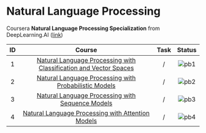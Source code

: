# Natural Language Processing

Coursera **Natural Language Processing Specialization** from DeepLearning.AI ([link](https://www.coursera.org/specializations/natural-language-processing))

| **ID** |                                                             **Course**                                                             | **Task** |             **Status**              |
| :----: | :--------------------------------------------------------------------------------------------------------------------------------: | :------: | :---------------------------------: |
|   1    | [Natural Language Processing with Classification and Vector Spaces](https://github.com/yixiaowang2001/NLP_Notes/tree/main/Course1) |    /     | ![pb1](https://progress-bar.dev/50) |
|   2    |       [Natural Language Processing with Probabilistic Models](https://github.com/yixiaowang2001/NLP_Notes/tree/main/Course2)       |    /     | ![pb2](https://progress-bar.dev/0)  |
|   3    |         [Natural Language Processing with Sequence Models](https://github.com/yixiaowang2001/NLP_Notes/tree/main/Course3)          |    /     | ![pb3](https://progress-bar.dev/0)  |
|   4    |         [Natural Language Processing with Attention Models](https://github.com/yixiaowang2001/NLP_Notes/tree/main/Course4)         |    /     | ![pb4](https://progress-bar.dev/0)  |
